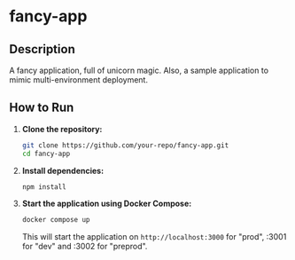 # fancy-app

## Description
A fancy application, full of unicorn magic. 
Also, a sample application to mimic multi-environment deployment.

## How to Run

1. **Clone the repository:**
   ```bash
   git clone https://github.com/your-repo/fancy-app.git
   cd fancy-app
   ```

2. **Install dependencies:**
   ```bash
   npm install
   ```

3. **Start the application using Docker Compose:**
   ```bash
   docker compose up
   ```

   This will start the application on `http://localhost:3000` for "prod", :3001 for "dev" and :3002 for "preprod".
